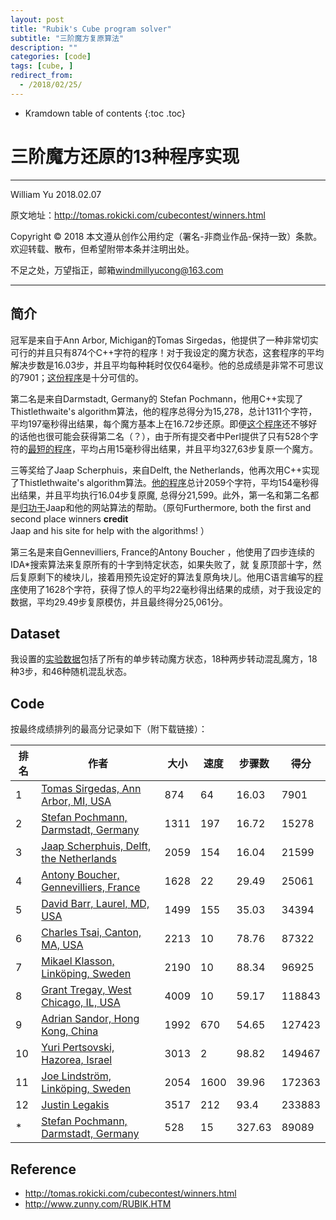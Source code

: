 ```yaml
---
layout: post
title: "Rubik's Cube program solver"
subtitle: "三阶魔方复原算法"
description: ""
categories: [code]
tags: [cube, ]
redirect_from:
  - /2018/02/25/
---
```


> 

* Kramdown table of contents
{:toc .toc}


# 三阶魔方还原的13种程序实现

---

William Yu  2018.02.07

原文地址：<http://tomas.rokicki.com/cubecontest/winners.html>

Copyright © 2018 本文遵从创作公用约定（署名-非商业作品-保持一致）条款。欢迎转载、散布，但希望附带本条并注明出处。

不足之处，万望指正，邮箱[windmillyucong@163.com](mailto:windmillyucong@163.com)

---

## 简介

冠军是来自于Ann Arbor, Michigan的Tomas Sirgedas，他提供了一种非常切实可行的并且只有874个C++字符的程序！对于我设定的魔方状态，这套程序的平均解决步数是16.03步，并且平均每种耗时仅仅64毫秒。他的总成绩是非常不可思议的7901；[这份程序](http://tomas.rokicki.com/cubecontest/tomas.txt)是十分可信的。

第二名是来自Darmstadt, Germany的 Stefan Pochmann，他用C++实现了Thistlethwaite's algorithm算法，他的程序总得分为15,278，总计1311个字符，平均197毫秒得出结果，每个魔方基本上在16.72步还原。即便[这个程序](http://tomas.rokicki.com/cubecontest/stefan1.txt)还不够好的话他也很可能会获得第二名（？），由于所有提交者中Perl提供了只有528个字符的[最短的程序](http://tomas.rokicki.com/cubecontest/stefan2.txt)，平均占用15毫秒得出结果，并且平均327,63步复原一个魔方。

三等奖给了Jaap Scherphuis，来自Delft, the Netherlands，他再次用C++实现了Thistlethwaite's algorithm算法。[他的程序](http://tomas.rokicki.com/cubecontest/jaap.txt)总计2059个字符，平均154毫秒得出结果，并且平均执行16.04步复原魔, 总得分21,599。此外，第一名和第二名都是<u>归功于</u>Jaap和他的网站算法的帮助。（原句Furthermore, both the first and second place winners **credit** Jaap and his site for help with the algorithms! ）

第三名是来自Gennevilliers, France的Antony Boucher ，他使用了四步连续的IDA*搜索算法来复原所有的十字到特定状态，如果失败了，就 复原顶部十字，然后复原剩下的棱块儿，接着用预先设定好的算法复原角块儿。他用C语言编写的[程序](http://tomas.rokicki.com/cubecontest/boucher.txt)使用了1628个字符，获得了惊人的平均22毫秒得出结果的成绩，对于我设定的数据，平均29.49步复原模仿，并且最终得分25,061分。

## Dataset

我设置的[实验数据](http://tomas.rokicki.com/cubecontest/testdata.txt)包括了所有的单步转动魔方状态，18种两步转动混乱魔方，18种3步，和46种随机混乱状态。

## Code

按最终成绩排列的最高分记录如下（附下载链接）：

| 排名 | 作者                                       | 大小   | 速度   | 步骤数    | 得分     |
| ----- | ---------------------------------------- | ---- | ---- | ------ | ------ |
| 1     | [Tomas Sirgedas, Ann Arbor, MI, USA](http://tomas.rokicki.com/cubecontest/sirgedas.zip) | 874  | 64   | 16.03  | 7901   |
| 2     | [Stefan Pochmann, Darmstadt, Germany](http://tomas.rokicki.com/cubecontest/pochmann.zip) | 1311 | 197  | 16.72  | 15278  |
| 3     | [Jaap Scherphuis, Delft, the Netherlands](http://tomas.rokicki.com/cubecontest/jaap.zip) | 2059 | 154  | 16.04  | 21599  |
| 4     | [Antony Boucher, Gennevilliers, France](http://tomas.rokicki.com/cubecontest/boucher.zip) | 1628 | 22   | 29.49  | 25061  |
| 5     | [David Barr, Laurel, MD, USA](http://tomas.rokicki.com/cubecontest/barr.zip) | 1499 | 155  | 35.03  | 34394  |
| 6     | [Charles Tsai, Canton, MA, USA](http://tomas.rokicki.com/cubecontest/ctsai.zip) | 2213 | 10   | 78.76  | 87322  |
| 7     | [Mikael Klasson, Linköping, Sweden](http://tomas.rokicki.com/cubecontest/klasson.zip) | 2190 | 10   | 88.34  | 96925  |
| 8     | [Grant Tregay, West Chicago, IL, USA](http://tomas.rokicki.com/cubecontest/tregay.zip) | 4009 | 10   | 59.17  | 118843 |
| 9     | [Adrian Sandor, Hong Kong, China](http://tomas.rokicki.com/cubecontest/sandor.zip) | 1992 | 670  | 54.65  | 127423 |
| 10    | [Yuri Pertsovski, Hazorea, Israel](http://tomas.rokicki.com/cubecontest/pertsovski.zip) | 3013 | 2    | 98.82  | 149467 |
| 11    | [Joe Lindström, Linköping, Sweden](http://tomas.rokicki.com/cubecontest/lindstrom.zip) | 2054 | 1600 | 39.96  | 172363 |
| 12    | [Justin Legakis](http://tomas.rokicki.com/cubecontest/legakis.zip) | 3517 | 212  | 93.4   | 233883 |
| *     | [Stefan Pochmann, Darmstadt, Germany](http://tomas.rokicki.com/cubecontest/pochmann2.zip) | 528  | 15   | 327.63 | 89089  |


## Reference

- <http://tomas.rokicki.com/cubecontest/winners.html>
- <http://www.zunny.com/RUBIK.HTM>
